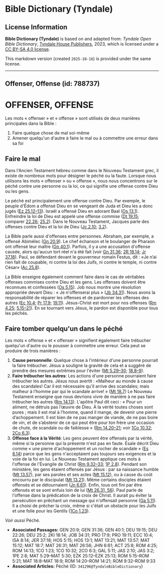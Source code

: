 # Bible Dictionary (Tyndale)

## License Information

**Bible Dictionary (Tyndale)** is based on and adapted from: _Tyndale Open Bible Dictionary_, [Tyndale House Publishers](https://tyndaleopenresources.com/), 2023, which is licensed under a [CC BY-SA 4.0 license](https://creativecommons.org/licenses/by-sa/4.0/legalcode.en).

This markdown version (created `2025-10-16`) is provided under the same license.



--------------------------------

## Offenser, Offense (id: 788737)

OFFENSER, OFFENSE
=================

Les mots « offenser » et « offense » sont utilisés de deux manières principales dans la Bible :

1. Faire quelque chose de mal soi\-même
2. Amener quelqu'un d'autre à faire le mal ou à commettre une erreur dans sa foi

Faire le mal
------------

Dans l'Ancien Testament hébreu comme dans le Nouveau Testament grec, il existe de nombreux mots pour désigner le péché ou la faute. Lorsque nous utilisons les mots « offenser » ou « offense », nous nous concentrons sur le péché contre une personne ou la loi, ce qui signifie une offense contre Dieu ou les gens.

Le péché est principalement une offense contre Dieu. Par exemple, le peuple d'Édom a offensé Dieu en se vengeant de Juda et Dieu les a donc jugés ([Ez 25\.12–13](https://ref.ly/Ezek25:12-Ezek25:13)). Israël a offensé Dieu en adorant Baal ([Os 13\.1](https://ref.ly/Hos13:1)). Enfreindre la loi de Dieu est appelé une offense commise ([Dt 19\.15](https://ref.ly/Deut19:15); comparer [22\.26](https://ref.ly/Deut22:26); [25\.2](https://ref.ly/Deut25:2)). Dans le Nouveau Testament, Jacques parle des offenses contre Dieu et la loi de Dieu ([Jc 2\.10](https://ref.ly/Jas2:10); [3\.2](https://ref.ly/Jas3:2)).

La Bible parle aussi d'offenses entre personnes. Abraham, par exemple, a offensé Abimélec ([Gn 20\.9](https://ref.ly/Gen20:9)). Le chef échanson et le boulanger de Pharaon ont offensé leur maître ([Gn 40\.1](https://ref.ly/Gen40:1)). Parfois, il y a une accusation d'offense causée, alors qu'aucun tort réel n'a été fait (voir [Gn 31\.36](https://ref.ly/Gen31:36); [2R 18\.14](https://ref.ly/2Kgs18:14); [Jr 37\.18](https://ref.ly/Jer37:18)). Paul, se défendant devant le gouverneur romain Festus, dit : «Je n’ai rien fait de coupable, ni contre la loi des Juifs, ni contre le temple, ni contre César» ([Ac 25\.8](https://ref.ly/Acts25:8)).

La Bible enseigne également comment faire dans le cas de véritables offenses commises contre Dieu et les gens. Les offenses doivent être reconnues et confessées ([Os 5\.15](https://ref.ly/Hos5:15)). Job nous montre une résolution appropriée devant Dieu : « Je n'offenserai plus » ([Jb 34\.31](https://ref.ly/Job34:31)). Nous avons la responsabilité de réparer les offenses et de pardonner les offenses des autres ([Ec 10\.4](https://ref.ly/Eccl10:4); [Pr 17\.9](https://ref.ly/Prov17:9); [19\.11](https://ref.ly/Prov19:11)). Jésus\-Christ est mort pour nos offenses ([Rm 4\.25](https://ref.ly/Rom4:25); [5\.15–21](https://ref.ly/Rom5:15-Rom5:21)). En se tournant vers Jésus, le pardon est disponible pour tous les péchés.

Faire tomber quelqu'un dans le péché
------------------------------------

Les mots « offense » et « offenser » signifient également faire trébucher quelqu'un d'autre ou le pousser à commettre une erreur. Cela peut se produire de trois manières :

1. **Cause personnelle**: Quelque chose à l'intérieur d'une personne pourrait la faire trébucher. Jésus a souligné la gravité de cela et a suggéré de prendre des mesures extrêmes pour l'éviter ([Mt 5\.29–30](https://ref.ly/Matt5:29-Matt5:30); [18\.8–9](https://ref.ly/Matt18:8-Matt18:9)).
2. **Faire trébucher les autres**: Les actions d'une personne pourraient faire trébucher les autres. Jésus nous avertit : «Malheur au monde à cause des scandales! Car il est nécessaire qu’il arrive des scandales; mais malheur à l’homme par qui le scandale arrive! » ([Mt 18\.7](https://ref.ly/Matt18:7)) Le Nouveau Testament enseigne que nous devrions vivre de manière à ne pas faire trébucher les autres ([Rm 14\.13](https://ref.ly/Rom14:13)). L'apôtre Paul dit ceci : « Pour un aliment, ne détruis pas l’œuvre de Dieu. À la vérité toutes choses sont pures ; mais il est mal à l’homme, quand il mange, de devenir une pierre d’achoppement. Il est bien de ne pas manger de viande, de ne pas boire de vin, et de s’abstenir de ce qui peut être pour ton frère une occasion de chute, de scandale ou de faiblesse » ([Rm 14\.20–21](https://ref.ly/Rom14:20-Rom14:21); voir [1Co 10\.32](https://ref.ly/1Cor10:32); [2Co 6\.3](https://ref.ly/2Cor6:3)).
3. **Offense face à la Vérité**: Les gens peuvent être offensés par la vérité, même si la personne qui la présente n'est pas en faute. Ésaïe décrit Dieu comme « une pierre d'achoppement et un rocher de scandale » ([Es 8\.14](https://ref.ly/Isa8:14)) parce que les gens n'acceptaient pas toujours ses exigences et la voie de la foi en lui. Le Nouveau Testament applique ces mots à l'offense de l'Évangile de Christ ([Rm 9\.32–33](https://ref.ly/Rom9:32-Rom9:33); [1P 2\.8](https://ref.ly/1Pet2:8)). Pendant son ministère, les gens étaient offensés par Jésus : par sa naissance humble ([Mt 13\.57](https://ref.ly/Matt13:57)), par ses paroles et ses actes ([Mt 15\.12](https://ref.ly/Matt15:12)), ou à cause du coût encourru par le discipulat ([Mt 13\.21](https://ref.ly/Matt13:21)). Même certains disciples étaient offensés et se détournaient ([Jn 6\.61](https://ref.ly/John6:61)). Enfin, tous ont fini par être offensés et se sont enfuis loin de lui ([Mt 26\.31, 56](https://ref.ly/Matt26:31,Matt26:56)). Paul parle de l'offense dans la prédication de la croix de Christ. Il aurait pu éviter la persécution en prêchant un message qui n'offensait personne ([Ga 5\.11](https://ref.ly/Gal5:11)). Il a choisi de prêcher la croix, même si c'était un obstacle pour les Juifs et une folie pour les Gentils ([1Co 1\.23](https://ref.ly/1Cor1:23)).

*Voir aussi* Péché.

* **Associated Passages:** GEN 20:9; GEN 31:36; GEN 40:1; DEU 19:15; DEU 22:26; DEU 25:2; 2KI 18:14; JOB 34:31; PRO 17:9; PRO 19:11; ECC 10:4; ISA 8:14; JER 37:18; HOS 5:15; HOS 13:1; MAT 13:21; MAT 13:57; MAT 15:12; MAT 18:7; MAT 26:31; MAT 26:56; JHN 6:61; ACT 25:8; ROM 4:25; ROM 14:13; 1CO 1:23; 1CO 10:32; 2CO 6:3; GAL 5:11; JAS 2:10; JAS 3:2; 1PE 2:8; MAT 5:29–MAT 5:30; EZK 25:12–EZK 25:13; ROM 5:15–ROM 5:21; MAT 18:8–MAT 18:9; ROM 14:20–ROM 14:21; ROM 9:32–ROM 9:33
* **Associated Articles:** Péché (ID: `341296@TyndaleBibleDictionary`)

